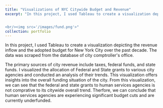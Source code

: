 ```yaml
---
title: "Visualizations of NYC Citywide Budget and Revenue"
excerpt: "In this project, I used Tableau to create a visualization depicting the revenue inflow and the adopted budget for New York City over the past decade. The data was scraped from the database of city comptroller's office. 


<br/><img src='/images/fund.png'>"
collection: portfolio
---
```


In this project, I used Tableau to create a visualization depicting the revenue inflow and the adopted budget for New York City over the past decade. The data was scraped from the database of city comptroller's office.

The primary sources of city revenue include taxes, federal funds, and state funds. I visualized the allocation of Federal and State grants to various city agencies and conducted an analysis of their trends. This visualization offers insights into the overall funding situation of the city. From this visualization, we can see that the federal and state grants to human services agencies is not comprative to its citywide overall trend. Therfore, we can conclude that human services agencies are experiencing significant budget cuts and are currently underfunded.
